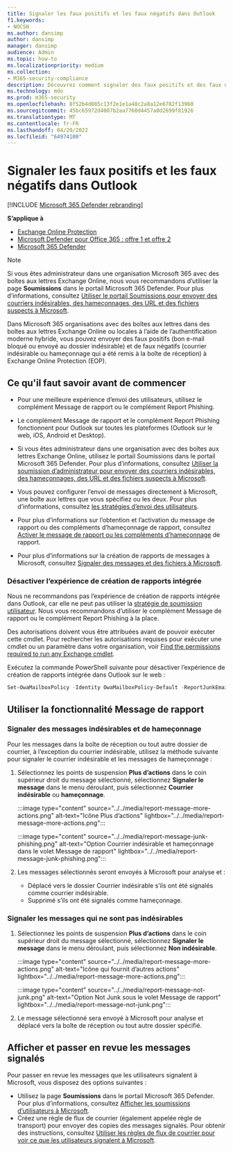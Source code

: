 ```yaml
---
title: Signaler les faux positifs et les faux négatifs dans Outlook
f1.keywords:
- NOCSH
ms.author: dansimp
author: dansimp
manager: dansimp
audience: Admin
ms.topic: how-to
ms.localizationpriority: medium
ms.collection:
- M365-security-compliance
description: Découvrez comment signaler des faux positifs et des faux négatifs dans Outlook à l’aide de la fonctionnalité Message de rapport.
ms.technology: mdo
ms.prod: m365-security
ms.openlocfilehash: 8f52b4d085c13f2e1e1a48c2a8a12e6782f13960
ms.sourcegitcommit: 45bc65972d4007b2aa7760d4457a0d2699f81926
ms.translationtype: MT
ms.contentlocale: fr-FR
ms.lasthandoff: 04/20/2022
ms.locfileid: "64974100"
---
```

# <a name="report-false-positives-and-false-negatives-in-outlook"></a>Signaler les faux positifs et les faux négatifs dans Outlook

[!INCLUDE [Microsoft 365 Defender rebranding](../includes/microsoft-defender-for-office.md)]

**S’applique à**
- [Exchange Online Protection](exchange-online-protection-overview.md)
- [Microsoft Defender pour Office 365 : offre 1 et offre 2](defender-for-office-365.md)
- [Microsoft 365 Defender](../defender/microsoft-365-defender.md)

> [!NOTE]
> Si vous êtes administrateur dans une organisation Microsoft 365 avec des boîtes aux lettres Exchange Online, nous vous recommandons d’utiliser la page **Soumissions** dans le portail Microsoft 365 Defender. Pour plus d’informations, consultez [Utiliser le portail Soumissions pour envoyer des courriers indésirables, des hameçonnages, des URL et des fichiers suspects à Microsoft](admin-submission.md).

Dans Microsoft 365 organisations avec des boîtes aux lettres dans des boîtes aux lettres Exchange Online ou locales à l’aide de l’authentification moderne hybride, vous pouvez envoyer des faux positifs (bon e-mail bloqué ou envoyé au dossier indésirable) et de faux négatifs (courrier indésirable ou hameçonnage qui a été remis à la boîte de réception) à Exchange Online Protection (EOP).

## <a name="what-do-you-need-to-know-before-you-begin"></a>Ce qu'il faut savoir avant de commencer

- Pour une meilleure expérience d’envoi des utilisateurs, utilisez le complément Message de rapport ou le complément Report Phishing.

- Le complément Message de rapport et le complément Report Phishing fonctionnent pour Outlook sur toutes les plateformes (Outlook sur le web, iOS, Android et Desktop).

- Si vous êtes administrateur dans une organisation avec des boîtes aux lettres Exchange Online, utilisez le portail Soumissions dans le portail Microsoft 365 Defender. Pour plus d’informations, consultez [Utiliser la soumission d’administrateur pour envoyer des courriers indésirables, des hameçonnages, des URL et des fichiers suspects à Microsoft](admin-submission.md).

- Vous pouvez configurer l’envoi de messages directement à Microsoft, une boîte aux lettres que vous spécifiez ou les deux. Pour plus d’informations, consultez [les stratégies d’envoi des utilisateurs](user-submission.md).

- Pour plus d’informations sur l’obtention et l’activation du message de rapport ou des compléments d’hameçonnage de rapport, consultez [Activer le message de rapport ou les compléments d’hameçonnage](enable-the-report-message-add-in.md) de rapport.

- Pour plus d’informations sur la création de rapports de messages à Microsoft, consultez [Signaler des messages et des fichiers à Microsoft](report-junk-email-messages-to-microsoft.md).

### <a name="turn-off-the-built-in-reporting-experience"></a>Désactiver l’expérience de création de rapports intégrée

Nous ne recommandons pas l’expérience de création de rapports intégrée dans Outlook, car elle ne peut pas utiliser la [stratégie de soumission utilisateur](./user-submission.md). Nous vous recommandons d’utiliser le complément Message de rapport ou le complément Report Phishing à la place.

Des autorisations doivent vous être attribuées avant de pouvoir exécuter cette cmdlet. Pour rechercher les autorisations requises pour exécuter une cmdlet ou un paramètre dans votre organisation, voir [Find the permissions required to run any Exchange cmdlet](/powershell/exchange/find-exchange-cmdlet-permissions).

Exécutez la commande PowerShell suivante pour désactiver l’expérience de création de rapports intégrée dans Outlook sur le web :

```powershell
Set-OwaMailboxPolicy -Identity OwaMailboxPolicy-Default -ReportJunkEmailEnabled $false
```

## <a name="use-the-report-message-feature"></a>Utiliser la fonctionnalité Message de rapport

### <a name="report-junk-and-phishing-messages"></a>Signaler des messages indésirables et de hameçonnage

Pour les messages dans la boîte de réception ou tout autre dossier de courrier, à l’exception du courrier indésirable, utilisez la méthode suivante pour signaler le courrier indésirable et les messages de hameçonnage :

1. Sélectionnez les points de suspension **Plus d’actions** dans le coin supérieur droit du message sélectionné, sélectionnez **Signaler le message** dans le menu déroulant, puis sélectionnez **Courrier indésirable** ou **hameçonnage**.

   :::image type="content" source="../../media/report-message-more-actions.png" alt-text="Icône Plus d’actions" lightbox="../../media/report-message-more-actions.png":::

   :::image type="content" source="../../media/report-message-junk-phishing.png" alt-text="Option Courrier indésirable et hameçonnage dans le volet Message de rapport" lightbox="../../media/report-message-junk-phishing.png":::

2. Les messages sélectionnés seront envoyés à Microsoft pour analyse et :
   - Déplacé vers le dossier Courrier indésirable s’ils ont été signalés comme courrier indésirable.
   - Supprimé s’ils ont été signalés comme hameçonnage.

### <a name="report-messages-that-are-not-junk"></a>Signaler les messages qui ne sont pas indésirables

1. Sélectionnez les points de suspension **Plus d’actions** dans le coin supérieur droit du message sélectionné, sélectionnez **Signaler le message** dans le menu déroulant, puis sélectionnez **Non indésirable**.

   :::image type="content" source="../../media/report-message-more-actions.png" alt-text="Icône qui fournit d’autres actions" lightbox="../../media/report-message-more-actions.png":::

   :::image type="content" source="../../media/report-message-not-junk.png" alt-text="Option Not Junk sous le volet Message de rapport" lightbox="../../media/report-message-not-junk.png":::

2. Le message sélectionné sera envoyé à Microsoft pour analyse et déplacé vers la boîte de réception ou tout autre dossier spécifié.

## <a name="view-and-review-reported-messages"></a>Afficher et passer en revue les messages signalés

Pour passer en revue les messages que les utilisateurs signalent à Microsoft, vous disposez des options suivantes :

- Utilisez la page **Soumissions** dans le portail Microsoft 365 Defender. Pour plus d’informations, consultez [Afficher les soumissions d’utilisateurs à Microsoft](admin-submission.md#view-user-submissions-to-microsoft).
- Créez une règle de flux de courrier (également appelée règle de transport) pour envoyer des copies des messages signalés. Pour obtenir des instructions, consultez [Utiliser les règles de flux de courrier pour voir ce que les utilisateurs signalent à Microsoft](/exchange/security-and-compliance/mail-flow-rules/use-rules-to-see-what-users-are-reporting-to-microsoft).
